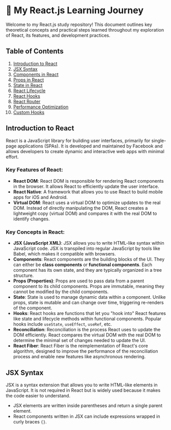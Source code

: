 # 🚀 My React.js Learning Journey

Welcome to my React.js study repository! This document outlines key theoretical concepts and practical steps learned throughout my exploration of React, its features, and development practices.

## Table of Contents

1. [Introduction to React](#introduction-to-react)
2. [JSX Syntax](#jsx-syntax)
3. [Components in React](#components-in-react)
4. [Props in React](#props-in-react)
5. [State in React](#state-in-react)
6. [React Lifecycle](#react-lifecycle)
7. [React Hooks](#react-hooks)
8. [React Router](#react-router)
9. [Performance Optimization](#performance-optimization)
10. [Custom Hooks](#custom-hooks)

## Introduction to React

React is a JavaScript library for building user interfaces, primarily for single-page applications (SPAs). It is developed and maintained by Facebook and allows developers to create dynamic and interactive web apps with minimal effort.

### Key Features of React:
- **React DOM**: React DOM is responsible for rendering React components in the browser. It allows React to efficiently update the user interface.
- **React Native**: A framework that allows you to use React to build mobile apps for iOS and Android.
- **Virtual DOM**: React uses a virtual DOM to optimize updates to the real DOM. Instead of directly manipulating the DOM, React creates a lightweight copy (virtual DOM) and compares it with the real DOM to identify changes.
  
### Key Concepts in React:
- **JSX (JavaScript XML)**: JSX allows you to write HTML-like syntax within JavaScript code. JSX is transpiled into regular JavaScript by tools like Babel, which makes it compatible with browsers.
- **Components**: React components are the building blocks of the UI. They can either be **class components** or **functional components**. Each component has its own state, and they are typically organized in a tree structure.
- **Props (Properties)**: Props are used to pass data from a parent component to its child components. Props are immutable, meaning they cannot be modified by the child components.
- **State**: State is used to manage dynamic data within a component. Unlike props, state is mutable and can change over time, triggering re-renders of the component.
- **Hooks**: React hooks are functions that let you "hook into" React features like state and lifecycle methods within functional components. Popular hooks include `useState`, `useEffect`, `useRef`, etc.
- **Reconciliation**: Reconciliation is the process React uses to update the DOM efficiently. React compares the virtual DOM with the real DOM to determine the minimal set of changes needed to update the UI.
- **React Fiber**: React Fiber is the reimplementation of React's core algorithm, designed to improve the performance of the reconciliation process and enable new features like asynchronous rendering.

## JSX Syntax

JSX is a syntax extension that allows you to write HTML-like elements in JavaScript. It is not required in React but is widely used because it makes the code easier to understand.

- JSX elements are written inside parentheses and return a single parent element.
- React components written in JSX can include expressions wrapped in curly braces `{}`.



